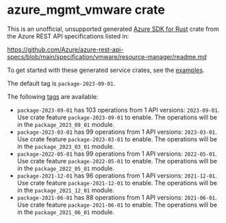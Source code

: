 # azure_mgmt_vmware crate

This is an unofficial, unsupported generated [Azure SDK for Rust](https://github.com/Azure/azure-sdk-for-rust/tree/legacy) crate from the Azure REST API specifications listed in:

https://github.com/Azure/azure-rest-api-specs/blob/main/specification/vmware/resource-manager/readme.md

To get started with these generated service crates, see the [examples](https://github.com/Azure/azure-sdk-for-rust/blob/legacy/services/README.md#examples).

The default tag is `package-2023-09-01`.

The following [tags](https://github.com/Azure/azure-sdk-for-rust/blob/legacy/services/tags.md) are available:

- `package-2023-09-01` has 103 operations from 1 API versions: `2023-09-01`. Use crate feature `package-2023-09-01` to enable. The operations will be in the `package_2023_09_01` module.
- `package-2023-03-01` has 99 operations from 1 API versions: `2023-03-01`. Use crate feature `package-2023-03-01` to enable. The operations will be in the `package_2023_03_01` module.
- `package-2022-05-01` has 99 operations from 1 API versions: `2022-05-01`. Use crate feature `package-2022-05-01` to enable. The operations will be in the `package_2022_05_01` module.
- `package-2021-12-01` has 96 operations from 1 API versions: `2021-12-01`. Use crate feature `package-2021-12-01` to enable. The operations will be in the `package_2021_12_01` module.
- `package-2021-06-01` has 88 operations from 1 API versions: `2021-06-01`. Use crate feature `package-2021-06-01` to enable. The operations will be in the `package_2021_06_01` module.